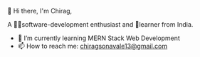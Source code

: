 
👋 Hi there, I'm Chirag,

A 👨‍💻software-development enthusiast and 👀learner from India.

- 🌱 I’m currently learning MERN Stack Web Development
- 📫 How to reach me: chiragsonavale13@gmail.com

